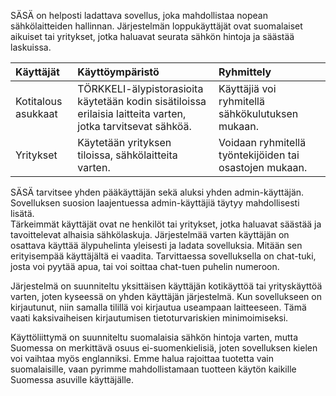 SÄSÄ on helposti ladattava sovellus, joka mahdollistaa nopean sähkölaitteiden hallinnan. Järjestelmän loppukäyttäjät ovat suomalaiset aikuiset tai yritykset, jotka haluavat seurata sähkön hintoja ja säästää laskuissa. 

| Käyttäjät | Käyttöympäristö | Ryhmittely |
|:--------- | :-------------- | :--------- |
| Kotitalous asukkaat | TÖRKKELI-älypistorasioita käytetään kodin sisätiloissa erilaisia laitteita varten, jotka tarvitsevat sähköä.| Käyttäjiä voi ryhmitellä sähkökulutuksen mukaan.|
| Yritykset | Käytetään yrityksen tiloissa, sähkölaitteita varten. | Voidaan ryhmitellä työntekijöiden tai osastojen mukaan. |

SÄSÄ tarvitsee yhden pääkäyttäjän sekä aluksi yhden admin-käyttäjän. Sovelluksen suosion laajentuessa admin-käyttäjiä täytyy mahdollisesti lisätä.  
Tärkeimmät käyttäjät ovat ne henkilöt tai yritykset, jotka haluavat säästää ja tavoittelevat alhaisia sähkölaskuja. Järjestelmää varten käyttäjän on osattava käyttää älypuhelinta yleisesti ja ladata sovelluksia. Mitään sen erityisempää käyttäjältä ei vaadita. Tarvittaessa sovelluksella on chat-tuki, josta voi pyytää apua, tai voi soittaa chat-tuen puhelin numeroon.

Järjestelmä on suunniteltu yksittäisen käyttäjän kotikäyttöä tai yrityskäyttöä varten, joten kyseessä on yhden käyttäjän järjestelmä. Kun sovellukseen on kirjautunut, niin samalla tilillä voi kirjautua useampaan laitteeseen. Tämä vaati kaksivaiheisen kirjautumisen tietoturvariskien minimoimiseksi. 

Käyttöliittymä on suunniteltu suomalaisia sähkön hintoja varten, mutta Suomessa on merkittävä osuus ei-suomenkielisiä, joten sovelluksen kielen voi vaihtaa myös englanniksi. Emme halua rajoittaa tuotetta vain suomalaisille, vaan pyrimme mahdollistamaan tuotteen käytön kaikille Suomessa asuville käyttäjälle. 
